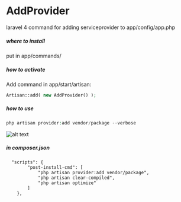 AddProvider
===========

laravel 4 command for adding serviceprovider to app/config/app.php

##### where to install
put in app/commands/

##### how to activate
Add command in app/start/artisan:

```php
Artisan::add( new AddProvider() );
```

##### how to use

```php
php artisan provider:add vendor/package --verbose
```

![alt text](http://oi58.tinypic.com/2m6rg5z.jpg "osx bash")


##### in composer.json

```
  "scripts": {
		"post-install-cmd": [
			"php artisan provider:add vendor/package",
			"php artisan clear-compiled",
			"php artisan optimize"
		]
	},

